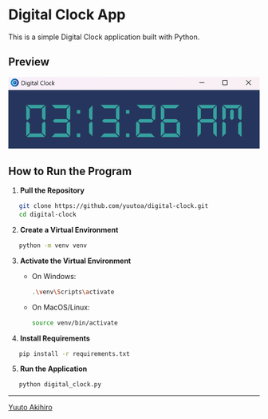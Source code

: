 # Digital Clock App

This is a simple Digital Clock application built with Python.

## Preview

![Preview](./static/preview.png)

## How to Run the Program

1. **Pull the Repository**

```bash
   git clone https://github.com/yuutoa/digital-clock.git
   cd digital-clock
```

2. **Create a Virtual Environment**

```bash
   python -m venv venv
```

3. **Activate the Virtual Environment**

   - On Windows:
     ```bash
     .\venv\Scripts\activate
     ```
   - On MacOS/Linux:
     ```bash
     source venv/bin/activate
     ```

4. **Install Requirements**

```bash
   pip install -r requirements.txt
```

5. **Run the Application**

```bash
   python digital_clock.py
```

___

[Yuuto Akihiro](https://github.com/yuutoa)


